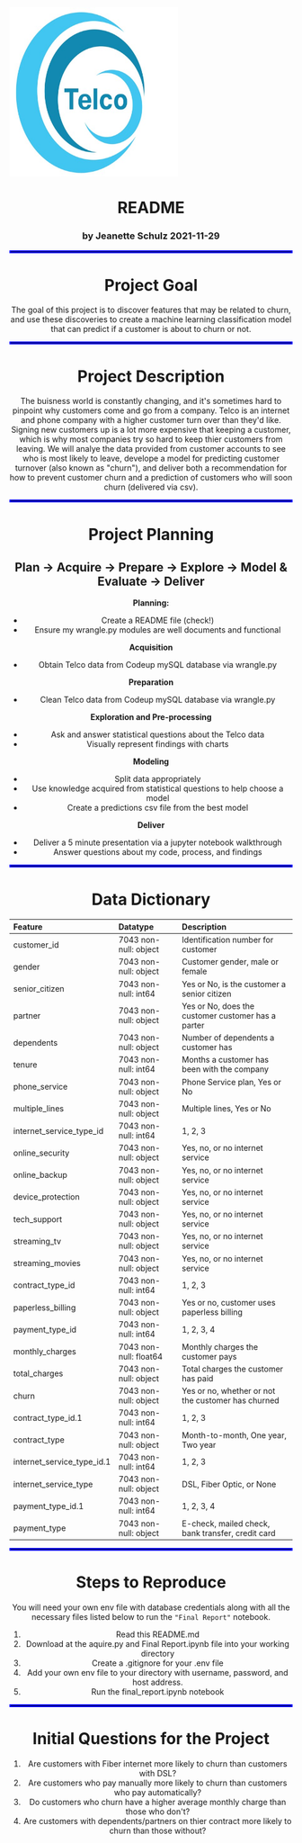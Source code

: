 <img src="Images/telco.jpg" alt="Telco Logo" title="Telco Logo" width="300" height="300" align="center"/>
    

<div align="center">

# README

<div align="center">

### by Jeanette Schulz 2021-11-29

<hr style="border:2px solid blue"> </hr>

# Project Goal
The goal of this project is to discover features that may be related to churn, and use these discoveries to create a machine learning classification model that can predict if a customer is about to churn or not.




<hr style="border:2px solid blue"> </hr>

# Project Description
The buisness world is constantly changing, and it's sometimes hard to pinpoint why customers come and go from a company. Telco is an internet and phone company with a higher customer turn over than they'd like. Signing new customers up is a lot more expensive that keeping a customer, which is why most companies try so hard to keep thier customers from leaving. We will analye the data provided from customer accounts to see who is most likely to leave, develope a model for predicting customer turnover (also known as "churn"), and deliver both a recommendation for how to prevent customer churn and a prediction of customers who will soon churn (delivered via csv). 


<hr style="border:2px solid blue"> </hr>

# Project Planning
## Plan -> Acquire -> Prepare -> Explore -> Model & Evaluate -> Deliver

<b>Planning:</b>  
- Create a README file (check!)
- Ensure my wrangle.py modules are well documents and functional

<b>Acquisition </b>  
- Obtain Telco data from Codeup mySQL database via wrangle.py

<b>Preparation</b>  
- Clean Telco data from Codeup mySQL database via wrangle.py

<b>Exploration and Pre-processing</b>  
- Ask and answer statistical questions about the Telco data
- Visually represent findings with charts

<b>Modeling</b>  
- Split data appropriately 
- Use knowledge acquired from statistical questions to help choose a model
- Create a predictions csv file from the best model

<b>Deliver</b>  
- Deliver a 5 minute presentation via a jupyter notebook walkthrough 
- Answer questions about my code, process, and findings



<hr style="border:2px solid blue"> </hr>

# Data Dictionary

| Feature                    | Datatype               | Description                                                           |
|:---------------------------|:-----------------------|:----------------------------------------------------------------------|
| customer_id                | 7043 non-null: object  | Identification number for customer                 |
| gender                     | 7043 non-null: object  | Customer gender, male or female                    |
| senior_citizen             | 7043 non-null: int64   | Yes or No, is the customer a senior citizen        |
| partner                    | 7043 non-null: object  | Yes or No, does the customer customer has a parter |
| dependents                 | 7043 non-null: object  | Number of dependents a customer has                |
| tenure                     | 7043 non-null: int64   | Months a customer has been with the company        |
| phone_service              | 7043 non-null: object  | Phone Service plan, Yes or No                      |
| multiple_lines             | 7043 non-null: object  | Multiple lines, Yes or No                          |
| internet_service_type_id   | 7043 non-null: int64   | 1, 2, 3                                            |
| online_security            | 7043 non-null: object  | Yes, no, or no internet service                    |
| online_backup              | 7043 non-null: object  | Yes, no, or no internet service                    |
| device_protection          | 7043 non-null: object  | Yes, no, or no internet service                    |
| tech_support               | 7043 non-null: object  | Yes, no, or no internet service                    |
| streaming_tv               | 7043 non-null: object  | Yes, no, or no internet service                    |
| streaming_movies           | 7043 non-null: object  | Yes, no, or no internet service                    |
| contract_type_id           | 7043 non-null: int64   | 1, 2, 3                                            |
| paperless_billing          | 7043 non-null: object  | Yes or no, customer uses paperless billing         |
| payment_type_id            | 7043 non-null: int64   | 1, 2, 3, 4                                         |
| monthly_charges            | 7043 non-null: float64 | Monthly charges the customer pays                  |
| total_charges              | 7043 non-null: object  | Total charges the customer has paid                |
| churn                      | 7043 non-null: object  | Yes or no, whether or not the customer has churned |
| contract_type_id.1         | 7043 non-null: int64   | 1, 2, 3                                            |
| contract_type              | 7043 non-null: object  | Month-to-month, One year, Two year                 |
| internet_service_type_id.1 | 7043 non-null: int64   | 1, 2, 3                                            |
| internet_service_type      | 7043 non-null: object  | DSL, Fiber Optic, or None                          |
| payment_type_id.1          | 7043 non-null: int64   | 1, 2, 3, 4                                         |
| payment_type               | 7043 non-null: object  | E-check, mailed check, bank transfer, credit card  |



<hr style="border:2px solid blue"> </hr>

# Steps to Reproduce

You will need your own env file with database credentials along with all the necessary files listed below to run the `"Final Report"` notebook.

 1. Read this README.md
 2. Download at the aquire.py and Final Report.ipynb file into your working directory
 3. Create a .gitignore for your .env file
 4. Add your own env file to your directory with username, password, and host address. 
 5. Run the final_report.ipynb notebook

<hr style="border:2px solid blue"> </hr>


# Initial Questions for the Project

1. Are customers with Fiber internet more likely to churn than customers with DSL?
2. Are customers who pay manually more likely to churn than customers who pay automatically?
3. Do customers who churn have a higher average monthly charge than those who don't?
4. Are customers with dependents/partners on thier contract more likely to churn than those without?

